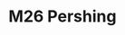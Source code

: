 ---
title: "M26 Pershing"
description: "Tanque medio/pesado​ estadounidense. Se produjo desde febrero de 1945 hasta comienzos de los años 50 y fue utilizado en las etapas finales de la Segunda Guerra Mundial y durante la Guerra de Corea. Recibe su nombre en honor del general John J. Pershing, que dirigió la Fuerza Expedicionaria Estadounidense en Europa durante la Primera Guerra Mundial."
orbit: "45deg 60deg 60%"
# target: "0m 0m 0m"
---